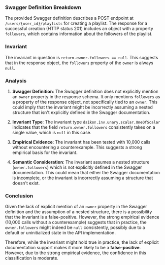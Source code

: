 ### Swagger Definition Breakdown

The provided Swagger definition describes a POST endpoint at `/users/{user_id}/playlists` for creating a playlist. The response for a successful creation (HTTP status 201) includes an object with a property `followers`, which contains information about the followers of the playlist.

### Invariant

The invariant in question is `return.owner.followers == null`. This suggests that in the response object, the `followers` property of the `owner` is always `null`.

### Analysis

1. **Swagger Definition**: The Swagger definition does not explicitly mention an `owner` property in the response schema. It only mentions `followers` as a property of the response object, not specifically tied to an `owner`. This could imply that the invariant might be incorrectly assuming a nested structure that isn't explicitly defined in the Swagger documentation.

2. **Invariant Type**: The invariant type `daikon.inv.unary.scalar.OneOfScalar` indicates that the field `return.owner.followers` consistently takes on a single value, which is `null` in this case.

3. **Empirical Evidence**: The invariant has been tested with 10,000 calls without encountering a counterexample. This suggests a strong empirical basis for the invariant.

4. **Semantic Consideration**: The invariant assumes a nested structure (`owner.followers`) which is not explicitly defined in the Swagger documentation. This could mean that either the Swagger documentation is incomplete, or the invariant is incorrectly assuming a structure that doesn't exist.

### Conclusion

Given the lack of explicit mention of an `owner` property in the Swagger definition and the assumption of a nested structure, there is a possibility that the invariant is a false-positive. However, the strong empirical evidence (10,000 calls without a counterexample) suggests that in practice, the `owner.followers` might indeed be `null` consistently, possibly due to a default or uninitialized state in the API implementation.

Therefore, while the invariant might hold true in practice, the lack of explicit documentation support makes it more likely to be a **false-positive**. However, due to the strong empirical evidence, the confidence in this classification is moderate.
